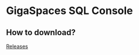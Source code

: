 # GigaSpaces SQL Console

## How to download?

[Releases](https://github.com/terma/gigaspaces-sql-console/releases)

